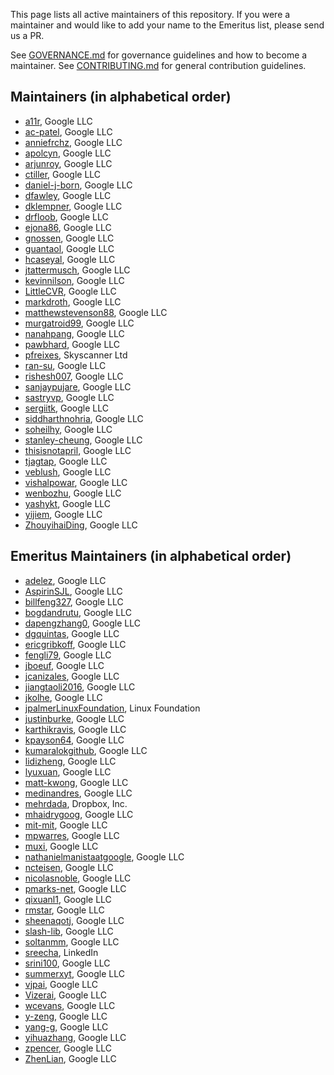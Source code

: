 This page lists all active maintainers of this repository. If you were a
maintainer and would like to add your name to the Emeritus list, please send us a
PR.

See [GOVERNANCE.md](https://github.com/grpc/grpc-community/blob/master/governance.md)
for governance guidelines and how to become a maintainer.
See [CONTRIBUTING.md](https://github.com/grpc/grpc-community/blob/master/CONTRIBUTING.md)
for general contribution guidelines.

## Maintainers (in alphabetical order)
<!-- go/keep-sorted start case=no -->

- [a11r](https://github.com/a11r), Google LLC
- [ac-patel](https://github.com/ac-patel), Google LLC
- [anniefrchz](https://github.com/anniefrchz), Google LLC
- [apolcyn](https://github.com/apolcyn), Google LLC
- [arjunroy](https://github.com/arjunroy), Google LLC
- [ctiller](https://github.com/ctiller), Google LLC
- [daniel-j-born](https://github.com/daniel-j-born), Google LLC
- [dfawley](https://github.com/dfawley), Google LLC
- [dklempner](https://github.com/dklempner), Google LLC
- [drfloob](https://github.com/drfloob), Google LLC
- [ejona86](https://github.com/ejona86), Google LLC
- [gnossen](https://github.com/gnossen), Google LLC
- [guantaol](https://github.com/guantaol), Google LLC
- [hcaseyal](https://github.com/hcaseyal), Google LLC
- [jtattermusch](https://github.com/jtattermusch), Google LLC
- [kevinnilson](https://github.com/kevinnilson), Google LLC
- [LittleCVR](https://github.com/littlecvr), Google LLC
- [markdroth](https://github.com/markdroth), Google LLC
- [matthewstevenson88](https://github.com/matthewstevenson88), Google LLC
- [murgatroid99](https://github.com/murgatroid99), Google LLC
- [nanahpang](https://github.com/nanahpang), Google LLC
- [pawbhard](https://github.com/pawbhard), Google LLC
- [pfreixes](https://github.com/pfreixes), Skyscanner Ltd
- [ran-su](https://github.com/ran-su), Google LLC
- [rishesh007](https://github.com/rishesh007), Google LLC
- [sanjaypujare](https://github.com/sanjaypujare), Google LLC
- [sastryvp](https://github.com/sastryvp), Google LLC
- [sergiitk](https://github.com/sergiitk), Google LLC
- [siddharthnohria](https://github.com/siddharthnohria), Google LLC
- [soheilhy](https://github.com/soheilhy), Google LLC
- [stanley-cheung](https://github.com/stanley-cheung), Google LLC
- [thisisnotapril](https://github.com/thisisnotapril), Google LLC
- [tjagtap](https://github.com/tjagtap), Google LLC
- [veblush](https://github.com/veblush), Google LLC
- [vishalpowar](https://github.com/vishalpowar), Google LLC
- [wenbozhu](https://github.com/wenbozhu), Google LLC
- [yashykt](https://github.com/yashykt), Google LLC
- [yijiem](https://github.com/yijiem), Google LLC
- [ZhouyihaiDing](https://github.com/ZhouyihaiDing), Google LLC
<!-- go/keep-sorted end -->

## Emeritus Maintainers (in alphabetical order)
<!-- go/keep-sorted start case=no -->
- [adelez](https://github.com/adelez), Google LLC
- [AspirinSJL](https://github.com/AspirinSJL), Google LLC
- [billfeng327](https://github.com/billfeng327), Google LLC
- [bogdandrutu](https://github.com/bogdandrutu), Google LLC
- [dapengzhang0](https://github.com/dapengzhang0), Google LLC
- [dgquintas](https://github.com/dgquintas), Google LLC
- [ericgribkoff](https://github.com/ericgribkoff), Google LLC
- [fengli79](https://github.com/fengli79), Google LLC
- [jboeuf](https://github.com/jboeuf), Google LLC
- [jcanizales](https://github.com/jcanizales), Google LLC
- [jiangtaoli2016](https://github.com/jiangtaoli2016), Google LLC
- [jkolhe](https://github.com/jkolhe), Google LLC
- [jpalmerLinuxFoundation](https://github.com/jpalmerLinuxFoundation), Linux Foundation
- [justinburke](https://github.com/justinburke), Google LLC
- [karthikravis](https://github.com/karthikravis), Google LLC
- [kpayson64](https://github.com/kpayson64), Google LLC
- [kumaralokgithub](https://github.com/kumaralokgithub), Google LLC
- [lidizheng](https://github.com/lidizheng), Google LLC
- [lyuxuan](https://github.com/lyuxuan), Google LLC
- [matt-kwong](https://github.com/matt-kwong), Google LLC
- [medinandres](https://github.com/medinandres), Google LLC
- [mehrdada](https://github.com/mehrdada), Dropbox, Inc.
- [mhaidrygoog](https://github.com/mhaidrygoog), Google LLC
- [mit-mit](https://github.com/mit-mit), Google LLC
- [mpwarres](https://github.com/mpwarres), Google LLC
- [muxi](https://github.com/muxi), Google LLC
- [nathanielmanistaatgoogle](https://github.com/nathanielmanistaatgoogle), Google LLC
- [ncteisen](https://github.com/ncteisen), Google LLC
- [nicolasnoble](https://github.com/nicolasnoble), Google LLC
- [pmarks-net](https://github.com/pmarks-net), Google LLC
- [qixuanl1](https://github.com/qixuanl1), Google LLC
- [rmstar](https://github.com/rmstar), Google LLC
- [sheenaqotj](https://github.com/sheenaqotj), Google LLC
- [slash-lib](https://github.com/slash-lib), Google LLC
- [soltanmm](https://github.com/soltanmm), Google LLC
- [sreecha](https://github.com/sreecha), LinkedIn
- [srini100](https://github.com/srini100), Google LLC
- [summerxyt](https://github.com/summerxyt), Google LLC
- [vjpai](https://github.com/vjpai), Google LLC
- [Vizerai](https://github.com/Vizerai), Google LLC
- [wcevans](https://github.com/wcevans), Google LLC
- [y-zeng](https://github.com/y-zeng), Google LLC
- [yang-g](https://github.com/yang-g), Google LLC
- [yihuazhang](https://github.com/yihuazhang), Google LLC
- [zpencer](https://github.com/zpencer), Google LLC
- [ZhenLian](https://github.com/ZhenLian), Google LLC
<!-- go/keep-sorted end -->
